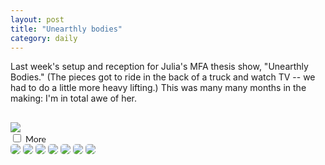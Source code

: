 ```yaml
---
layout: post
title: "Unearthly bodies"
category: daily
---
```

Last week's setup and reception for Julia's MFA thesis show, "Unearthly Bodies." (The pieces got to ride in the back of a truck and watch TV -- we had to do a little more heavy lifting.) This was many many months in the making: I'm in total awe of her.
<p></p>

<img src="{{ ASSET_PATH }}/images/02.jpg" style="display: block; margin-left: auto; margin-right: auto; margin-top: 30px;">

<div class="imageBox">
                <input type="checkbox" class="toggle" id="check-pic2" />
                <label for="check-pic2">
                <span style="font-family: 'Lato';">More &nbsp;</span> <i class="icon-caret-down"></i>
                </label>
                <div>

<img src="{{ ASSET_PATH }}/images/01.jpg" class="img-rounded" style="border-radius: 5px;">
<img src="{{ ASSET_PATH }}/images/04.jpg" class="img-rounded" style="border-radius: 5px;">
<img src="{{ ASSET_PATH }}/images/03.jpg" class="img-rounded" style="border-radius: 5px;">
<img src="{{ ASSET_PATH }}/images/05.jpg" class="img-rounded" style="border-radius: 5px;">
<img src="{{ ASSET_PATH }}/images/06.jpg" class="img-rounded" style="border-radius: 5px;">
<img src="{{ ASSET_PATH }}/images/07.jpg" class="img-rounded" style="border-radius: 5px;">
<img src="{{ ASSET_PATH }}/images/08.jpg" class="img-rounded" style="border-radius: 5px;">

</div>
</div>
